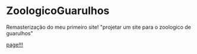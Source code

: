 # ZoologicoGuarulhos
 Remasterização do meu primeiro site! "projetar um site para o zoologico de guarulhos"

 <a href="https://eversonhenr1.github.io/ZoologicoGuarulhos/">page!!!</a>
